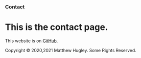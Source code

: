 ### **Contact**

# This is the contact page.

This website is on [GitHub](https://github.com/mhmatthewhugley/website-mh-01).

Copyright © 2020,2021 Matthew Hugley. Some Rights Reserved.
